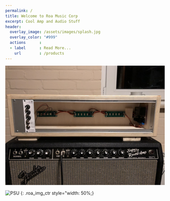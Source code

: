 ```yaml
---
permalink: /
title: Welcome to Roa Music Corp
excerpt: Cool Amp and Audio Stuff
header:
  overlay_image: /assets/images/splash.jpg
  overlay_color: "#999"
  actions      :
  - label      : Read More...
    url        : /products
---
```


![Splash](/assets/images/splash.jpg)

![PSU](/assets/images/psu.png)
{: .roa_img_ctr style="width: 50%;}
